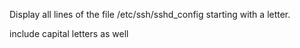 Display all lines of the file /etc/ssh/sshd_config starting with a letter.



include capital letters as well